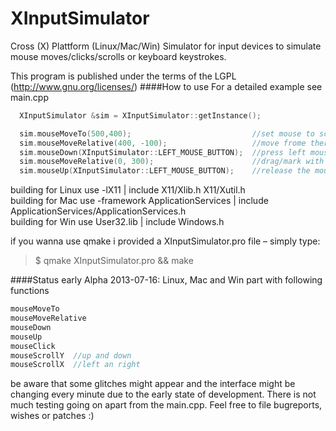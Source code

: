 XInputSimulator
===============

Cross (X) Plattform (Linux/Mac/Win) Simulator for input devices to simulate mouse moves/clicks/scrolls or keyboard keystrokes.  
  
This program is published under the terms of the LGPL (http://www.gnu.org/licenses/)
####How to use
For a detailed example see main.cpp
```cpp
  XInputSimulator &sim = XInputSimulator::getInstance();

  sim.mouseMoveTo(500,400);                           //set mouse to screen cords 500x400
  sim.mouseMoveRelative(400, -100);                   //move frome there 400px in x to the right and -100px in y upwards
  sim.mouseDown(XInputSimulator::LEFT_MOUSE_BUTTON);  //press left mouse and hold
  sim.mouseMoveRelative(0, 300);                      //drag/mark with pressed mousebutton 300px down
  sim.mouseUp(XInputSimulator::LEFT_MOUSE_BUTTON);    //release the mousebutton press
```
  
building for Linux use -lX11 | include X11/Xlib.h X11/Xutil.h  
building for Mac use -framework ApplicationServices | include ApplicationServices/ApplicationServices.h  
building for Win use User32.lib | include Windows.h  

if you wanna use qmake i provided a XInputSimulator.pro file – simply type:  
>$ qmake XInputSimulator.pro && make

####Status early Alpha
2013-07-16: Linux, Mac and Win part with following functions
```cpp
mouseMoveTo  
mouseMoveRelative  
mouseDown  
mouseUp  
mouseClick  
mouseScrollY  //up and down
mouseScrollX  //left an right
```

be aware that some glitches might appear and the interface might be changing every minute due to the early state of development. There is not much testing going on apart from the main.cpp. Feel free to file bugreports, wishes or patches :)
